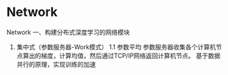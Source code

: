 # Network
Network
一、构建分布式深度学习的网络模块
1. 集中式（参数服务器-Work模式）
1.1 参数平均
参数服务器收集各个计算机节点算出的梯度，计算均值，然后通过TCP/IP网络返回计算机节点。
基于数据并行的原理，实现训练的加速

    